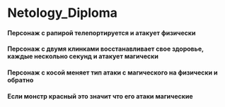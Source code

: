 # Netology_Diploma


#### Персонаж с рапирой телепортируется и атакует физически

#### Персонаж с двумя клинками восстанавливает свое здоровье, каждые нескольно секунд и атакует магически

#### Персонаж с косой меняет тип атаки с магического на физически и обратно


#### Если монстр красный это значит что его атаки магические

